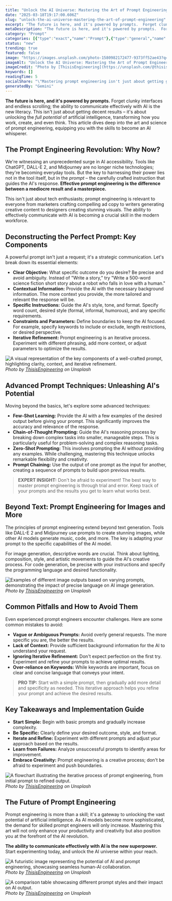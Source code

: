 ```yaml
---
title: "Unlock the AI Universe: Mastering the Art of Prompt Engineering"
date: "2025-03-18T19:17:00.606Z"
slug: "unlock-the-ai-universe-mastering-the-art-of-prompt-engineering"
excerpt: "The future is here, and it's powered by prompts.  Forget clunky interfaces and endless scrolling; the ability to communicate effectively with AI is the new literacy. This isn't just about getting decent results – it's about unlocking the full potential of artificial intelligence, transforming how you work, create, and even think. This article dives deep into the art and science of prompt engineering, equipping you with the skills to become an AI whisperer."
metaDescription: "The future is here, and it's powered by prompts.  Forget clunky interfaces and endless scrolling; the ability to communicate effectively with AI is the new..."
category: "Prompt"
categories: [{"type":"exact","name":"Prompt"},{"type":"general","name":"Artificial Intelligence"},{"type":"medium","name":"Large Language Models"},{"type":"specific","name":"Model Optimization"},{"type":"niche","name":"Few-Shot Learning"}]
status: "new"
trending: true
featured: false
image: "https://images.unsplash.com/photo-1580982172477-9373ff52ae43?q=85&w=1200&fit=max&fm=webp&auto=compress"
imageAlt: "Unlock the AI Universe: Mastering the Art of Prompt Engineering"
imageCredit: "Photo by [ThisisEngineering](https://unsplash.com/@thisisengineering) on Unsplash"
keywords: []
readingTime: 5
socialShare: "\"Mastering prompt engineering isn't just about getting good results; it's about unlocking the full creative potential of AI. It's the new literacy for the age of artificial intelligence.\""
generatedBy: "Gemini"
---
```




**The future is here, and it's powered by prompts.**  Forget clunky interfaces and endless scrolling; the ability to communicate effectively with AI is the new literacy. This isn't just about getting decent results – it's about unlocking the *full potential* of artificial intelligence, transforming how you work, create, and even think. This article dives deep into the art and science of prompt engineering, equipping you with the skills to become an AI whisperer.

## The Prompt Engineering Revolution: Why Now?

We're witnessing an unprecedented surge in AI accessibility. Tools like ChatGPT, DALL-E 2, and Midjourney are no longer niche technologies; they're becoming everyday tools.  But the key to harnessing their power lies not in the tool itself, but in the *prompt* – the carefully crafted instruction that guides the AI's response. **Effective prompt engineering is the difference between a mediocre result and a masterpiece.**

This isn't just about tech enthusiasts; prompt engineering is relevant to everyone from marketers crafting compelling ad copy to writers generating creative content to designers creating stunning visuals.  The ability to effectively communicate with AI is becoming a crucial skill in the modern workforce.

## Deconstructing the Perfect Prompt: Key Components

A powerful prompt isn't just a request; it's a strategic communication.  Let's break down its essential elements:

* **Clear Objective:** What specific outcome do you desire?  Be precise and avoid ambiguity.  Instead of "Write a story," try "Write a 500-word science fiction short story about a robot who falls in love with a human."
* **Contextual Information:** Provide the AI with the necessary background information.  The more context you provide, the more tailored and relevant the response will be.
* **Specific Instructions:**  Guide the AI's style, tone, and format.  Specify word count, desired style (formal, informal, humorous), and any specific requirements.
* **Constraints and Parameters:**  Define boundaries to keep the AI focused.  For example, specify keywords to include or exclude, length restrictions, or desired perspective.
* **Iterative Refinement:**  Prompt engineering is an iterative process.  Experiment with different phrasing, add more context, or adjust parameters to optimize the results.

![A visual representation of the key components of a well-crafted prompt, highlighting clarity, context, and iterative refinement.](https://images.unsplash.com/photo-1581092580497-e0d23cbdf1dc?q=85&w=1200&fit=max&fm=webp&auto=compress)
*Photo by [ThisisEngineering](https://unsplash.com/@thisisengineering) on Unsplash*

## Advanced Prompt Techniques: Unleashing AI's Potential

Moving beyond the basics, let's explore some advanced techniques:

* **Few-Shot Learning:** Provide the AI with a few examples of the desired output before giving your prompt. This significantly improves the accuracy and relevance of the response.
* **Chain-of-Thought Prompting:** Guide the AI's reasoning process by breaking down complex tasks into smaller, manageable steps. This is particularly useful for problem-solving and complex reasoning tasks.
* **Zero-Shot Prompting:**  This involves prompting the AI without providing any examples. While challenging, mastering this technique unlocks remarkable flexibility and creativity.
* **Prompt Chaining:**  Use the output of one prompt as the input for another, creating a sequence of prompts to build upon previous results.

> **EXPERT INSIGHT:**  Don't be afraid to experiment!  The best way to master prompt engineering is through trial and error.  Keep track of your prompts and the results you get to learn what works best.

## Beyond Text: Prompt Engineering for Images and More

The principles of prompt engineering extend beyond text generation.  Tools like DALL-E 2 and Midjourney use prompts to create stunning images, while other AI models generate music, code, and more.  The key is adapting your prompt to the specific capabilities of the AI model.

For image generation, descriptive words are crucial.  Think about lighting, composition, style, and artistic movements to guide the AI's creative process.  For code generation, be precise with your instructions and specify the programming language and desired functionality.

![Examples of different image outputs based on varying prompts, demonstrating the impact of precise language on AI image generation.](https://images.unsplash.com/photo-1581092160562-40aa08e78837?q=85&w=1200&fit=max&fm=webp&auto=compress)
*Photo by [ThisisEngineering](https://unsplash.com/@thisisengineering) on Unsplash*

## Common Pitfalls and How to Avoid Them

Even experienced prompt engineers encounter challenges. Here are some common mistakes to avoid:

* **Vague or Ambiguous Prompts:**  Avoid overly general requests.  The more specific you are, the better the results.
* **Lack of Context:**  Provide sufficient background information for the AI to understand your request.
* **Ignoring Iterative Refinement:**  Don't expect perfection on the first try.  Experiment and refine your prompts to achieve optimal results.
* **Over-reliance on Keywords:**  While keywords are important, focus on clear and concise language that conveys your intent.

> **PRO TIP:**  Start with a simple prompt, then gradually add more detail and specificity as needed.  This iterative approach helps you refine your prompt and achieve the desired results.

## Key Takeaways and Implementation Guide

* **Start Simple:** Begin with basic prompts and gradually increase complexity.
* **Be Specific:**  Clearly define your desired outcome, style, and format.
* **Iterate and Refine:**  Experiment with different prompts and adjust your approach based on the results.
* **Learn from Failures:**  Analyze unsuccessful prompts to identify areas for improvement.
* **Embrace Creativity:**  Prompt engineering is a creative process; don't be afraid to experiment and push boundaries.

![A flowchart illustrating the iterative process of prompt engineering, from initial prompt to refined output.](https://images.unsplash.com/photo-1580982172477-9373ff52ae43?q=85&w=1200&fit=max&fm=webp&auto=compress)
*Photo by [ThisisEngineering](https://unsplash.com/@thisisengineering) on Unsplash*

## The Future of Prompt Engineering

Prompt engineering is more than a skill; it's a gateway to unlocking the vast potential of artificial intelligence. As AI models become more sophisticated, the demand for skilled prompt engineers will only increase. Mastering this art will not only enhance your productivity and creativity but also position you at the forefront of the AI revolution.

**The ability to communicate effectively with AI is the new superpower.**  Start experimenting today, and unlock the AI universe within your reach.

![A futuristic image representing the potential of AI and prompt engineering, showcasing seamless human-AI collaboration.](https://images.unsplash.com/photo-1581094271901-8022df4466f9?q=85&w=1200&fit=max&fm=webp&auto=compress)
*Photo by [ThisisEngineering](https://unsplash.com/@thisisengineering) on Unsplash*

![A comparison table showcasing different prompt styles and their impact on AI output.](https://images.unsplash.com/photo-1580893207371-9ae163385856?q=85&w=1200&fit=max&fm=webp&auto=compress)
*Photo by [ThisisEngineering](https://unsplash.com/@thisisengineering) on Unsplash*



<div class="reading-progress-container">
  <div id="reading-progress" class="reading-progress"></div>
</div>
